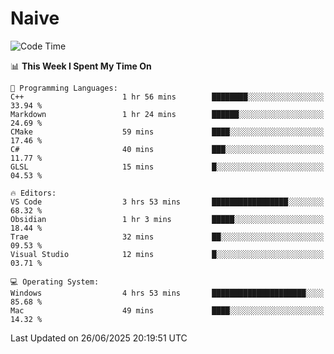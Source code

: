 # Naive
<!-- ## 日拱一卒，功不唐捐 -->
<!-- [![GitHub Streak](https://streak-stats.demolab.com/?user=XiaoXKKK)](https://git.io/streak-stats) -->
<!--START_SECTION:waka-->
![Code Time](http://img.shields.io/badge/Code%20Time-414%20hrs%2049%20mins-blue)

📊 **This Week I Spent My Time On** 

```text
💬 Programming Languages: 
C++                      1 hr 56 mins        ████████░░░░░░░░░░░░░░░░░   33.94 % 
Markdown                 1 hr 24 mins        ██████░░░░░░░░░░░░░░░░░░░   24.69 % 
CMake                    59 mins             ████░░░░░░░░░░░░░░░░░░░░░   17.46 % 
C#                       40 mins             ███░░░░░░░░░░░░░░░░░░░░░░   11.77 % 
GLSL                     15 mins             █░░░░░░░░░░░░░░░░░░░░░░░░   04.53 % 

🔥 Editors: 
VS Code                  3 hrs 53 mins       █████████████████░░░░░░░░   68.32 % 
Obsidian                 1 hr 3 mins         █████░░░░░░░░░░░░░░░░░░░░   18.44 % 
Trae                     32 mins             ██░░░░░░░░░░░░░░░░░░░░░░░   09.53 % 
Visual Studio            12 mins             █░░░░░░░░░░░░░░░░░░░░░░░░   03.71 % 

💻 Operating System: 
Windows                  4 hrs 53 mins       █████████████████████░░░░   85.68 % 
Mac                      49 mins             ████░░░░░░░░░░░░░░░░░░░░░   14.32 % 
```


 Last Updated on 26/06/2025 20:19:51 UTC
<!--END_SECTION:waka-->
